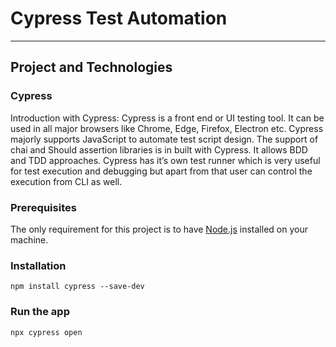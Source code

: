 # Cypress Test Automation

---

## Project and Technologies


### Cypress

Introduction with Cypress:
Cypress is a front end or UI testing tool. It can be used in all major browsers like Chrome, Edge, Firefox, Electron etc. Cypress majorly supports JavaScript to automate test script design. The support of chai and Should assertion libraries is in built with Cypress. It allows BDD and TDD approaches. Cypress has it’s own test runner which is very useful for test execution and debugging but apart from that user can control the execution from CLI as well.


### Prerequisites

The only requirement for this project is to have [Node.js](https://nodejs.org/en/) installed on your machine.

### Installation

```shell
npm install cypress --save-dev
```

### Run the app

```shell
npx cypress open
```
